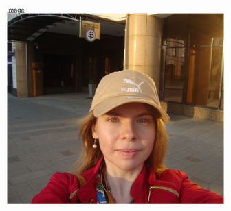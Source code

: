 [image](https://github.com/LaraEvdokimova/photo/blob/master/photo.JPG?raw=true) 
![Watch me :)](https://github.com/LaraEvdokimova/photo/blob/master/photo.JPG)
